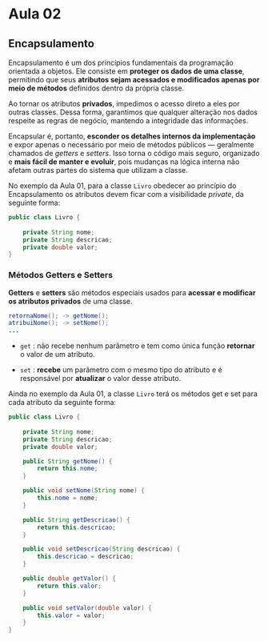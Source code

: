 # Aula 02

## Encapsulamento

Encapsulamento é um dos princípios fundamentais da programação orientada a objetos. Ele consiste em **proteger os dados de uma classe**, permitindo que seus **atributos sejam acessados e modificados apenas por meio de métodos** definidos dentro da própria classe.

Ao tornar os atributos **privados**, impedimos o acesso direto a eles por outras classes. Dessa forma, garantimos que qualquer alteração nos dados respeite as regras de negócio, mantendo a integridade das informações.

Encapsular é, portanto, **esconder os detalhes internos da implementação** e expor apenas o necessário por meio de métodos públicos — geralmente chamados de *getters* e *setters*. Isso torna o código mais seguro, organizado e **mais fácil de manter e evoluir**, pois mudanças na lógica interna não afetam outras partes do sistema que utilizam a classe.

No exemplo da Aula 01, para a classe `Livro` obedecer ao princípio do Encapsulamento  os atributos devem ficar com a visibilidade *private*, da seguinte forma:
```java
public class Livro {
    
    private String nome;
    private String descricao;
    private double valor;
} 
```

### Métodos Getters e Setters

**Getters** e **setters** são métodos especiais usados para **acessar e modificar os atributos privados** de uma classe.

```java
retornaNome(); -> getNome();
atribuiNome(); -> setNome();
...
```

* `get` : não recebe nenhum parâmetro e tem como única função **retornar** o valor de um atributo.

* `set` : **recebe** um parâmetro com o mesmo tipo do atributo e é responsável por **atualizar** o valor desse atributo.

Ainda no exemplo da Aula 01, a classe `Livro` terá os métodos get e set para cada atributo da seguinte forma:

```java
public class Livro {
    
    private String nome;
    private String descricao;
    private double valor;

    public String getNome() {
        return this.nome;
    }

    public void setNome(String nome) { 
        this.nome = nome;
    }

    public String getDescricao() {
        return this.descricao;
    }

    public void setDescricao(String descricao) { 
        this.descricao = descricao;
    }

    public double getValor() {
        return this.valor;
    }

    public void setValor(double valor) { 
        this.valor = valor;
    }
} 
```